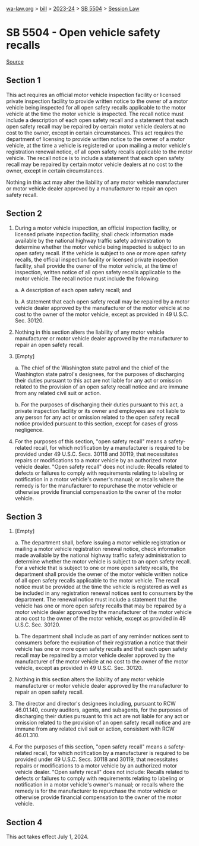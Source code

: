 [wa-law.org](/) > [bill](/bill/) > [2023-24](/bill/2023-24/) > [SB 5504](/bill/2023-24/sb/5504/) > [Session Law](/bill/2023-24/sb/5504/S.SL/)

# SB 5504 - Open vehicle safety recalls

[Source](http://lawfilesext.leg.wa.gov/biennium/2023-24/Pdf/Bills/Session%20Laws/Senate/5504-S.SL.pdf)

## Section 1
This act requires an official motor vehicle inspection facility or licensed private inspection facility to provide written notice to the owner of a motor vehicle being inspected for all open safety recalls applicable to the motor vehicle at the time the motor vehicle is inspected. The recall notice must include a description of each open safety recall and a statement that each open safety recall may be repaired by certain motor vehicle dealers at no cost to the owner, except in certain circumstances. This act requires the department of licensing to provide written notice to the owner of a motor vehicle, at the time a vehicle is registered or upon mailing a motor vehicle's registration renewal notice, of all open safety recalls applicable to the motor vehicle. The recall notice is to include a statement that each open safety recall may be repaired by certain motor vehicle dealers at no cost to the owner, except in certain circumstances.

Nothing in this act may alter the liability of any motor vehicle manufacturer or motor vehicle dealer approved by a manufacturer to repair an open safety recall.

## Section 2
1. During a motor vehicle inspection, an official inspection facility, or licensed private inspection facility, shall check information made available by the national highway traffic safety administration to determine whether the motor vehicle being inspected is subject to an open safety recall. If the vehicle is subject to one or more open safety recalls, the official inspection facility or licensed private inspection facility, shall provide the owner of the motor vehicle, at the time of inspection, written notice of all open safety recalls applicable to the motor vehicle. The recall notice must include the following:

    a. A description of each open safety recall; and

    b. A statement that each open safety recall may be repaired by a motor vehicle dealer approved by the manufacturer of the motor vehicle at no cost to the owner of the motor vehicle, except as provided in 49 U.S.C. Sec. 30120.

2. Nothing in this section alters the liability of any motor vehicle manufacturer or motor vehicle dealer approved by the manufacturer to repair an open safety recall.

3. [Empty]

    a. The chief of the Washington state patrol and the chief of the Washington state patrol's designees, for the purposes of discharging their duties pursuant to this act are not liable for any act or omission related to the provision of an open safety recall notice and are immune from any related civil suit or action.

    b. For the purposes of discharging their duties pursuant to this act, a private inspection facility or its owner and employees are not liable to any person for any act or omission related to the open safety recall notice provided pursuant to this section, except for cases of gross negligence.

4. For the purposes of this section, "open safety recall" means a safety-related recall, for which notification by a manufacturer is required to be provided under 49 U.S.C. Secs. 30118 and 30119, that necessitates repairs or modifications to a motor vehicle by an authorized motor vehicle dealer. "Open safety recall" does not include: Recalls related to defects or failures to comply with requirements relating to labeling or notification in a motor vehicle's owner's manual; or recalls where the remedy is for the manufacturer to repurchase the motor vehicle or otherwise provide financial compensation to the owner of the motor vehicle.

## Section 3
1. [Empty]

    a. The department shall, before issuing a motor vehicle registration or mailing a motor vehicle registration renewal notice, check information made available by the national highway traffic safety administration to determine whether the motor vehicle is subject to an open safety recall. For a vehicle that is subject to one or more open safety recalls, the department shall provide the owner of the motor vehicle written notice of all open safety recalls applicable to the motor vehicle. The recall notice must be provided at the time the vehicle is registered as well as be included in any registration renewal notices sent to consumers by the department. The renewal notice must include a statement that the vehicle has one or more open safety recalls that may be repaired by a motor vehicle dealer approved by the manufacturer of the motor vehicle at no cost to the owner of the motor vehicle, except as provided in 49 U.S.C. Sec. 30120.

    b. The department shall include as part of any reminder notices sent to consumers before the expiration of their registration a notice that their vehicle has one or more open safety recalls and that each open safety recall may be repaired by a motor vehicle dealer approved by the manufacturer of the motor vehicle at no cost to the owner of the motor vehicle, except as provided in 49 U.S.C. Sec. 30120.

2. Nothing in this section alters the liability of any motor vehicle manufacturer or motor vehicle dealer approved by the manufacturer to repair an open safety recall.

3. The director and director's designees including, pursuant to RCW 46.01.140, county auditors, agents, and subagents, for the purposes of discharging their duties pursuant to this act are not liable for any act or omission related to the provision of an open safety recall notice and are immune from any related civil suit or action, consistent with RCW 46.01.310.

4. For the purposes of this section, "open safety recall" means a safety-related recall, for which notification by a manufacturer is required to be provided under 49 U.S.C. Secs. 30118 and 30119, that necessitates repairs or modifications to a motor vehicle by an authorized motor vehicle dealer. "Open safety recall" does not include: Recalls related to defects or failures to comply with requirements relating to labeling or notification in a motor vehicle's owner's manual; or recalls where the remedy is for the manufacturer to repurchase the motor vehicle or otherwise provide financial compensation to the owner of the motor vehicle.

## Section 4
This act takes effect July 1, 2024.

